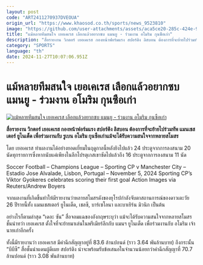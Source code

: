 ```yaml
---
layout: post
code: "ART2411270937DVEOUA"
origin_url: "https://www.khaosod.co.th/sports/news_9523810"
image: "https://github.com/user-attachments/assets/aca5ce20-285c-424e-97e3-303c80d6c37c"
title: "แม้หลายทีมสนใจ เยอเคเรส เลือกแล้วอยากซบ แมนยู - ร่วมงาน อโมริม กุนซือเก่า"
description: "สื่อรายงาน วิกตอร์ เยอเคเรส กองหน้าฟอร์มแรง สปอร์ติง ลิสบอน ต้องการที่จะย้ายไปร่วมทัพ แมนเชสเตอร์ ยูไนเต็ด เพื่อร่วมงานกับ รูเบน อโมริม กุนซือเก่าแม้จะได้รับความสนใจจากหลายสโมสร"
category: "SPORTS"
language: "th"
date: 2024-11-27T10:07:06.951Z
---
```


# แม้หลายทีมสนใจ เยอเคเรส เลือกแล้วอยากซบ แมนยู - ร่วมงาน อโมริม กุนซือเก่า

[![แม้หลายทีมสนใจ เยอเคเรส เลือกแล้วอยากซบ แมนยู - ร่วมงาน อโมริม กุนซือเก่า](https://www.khaosod.co.th/wpapp/uploads/2024/11/gyokeres-manchester-9633.jpg "แม้หลายทีมสนใจ เยอเคเรส เลือกแล้วอยากซบ แมนยู - ร่วมงาน อโมริม กุนซือเก่า")](https://www.khaosod.co.th/wpapp/uploads/2024/11/gyokeres-manchester-9633.jpg)

**สื่อรายงาน วิกตอร์ เยอเคเรส กองหน้าฟอร์มแรง สปอร์ติง ลิสบอน ต้องการที่จะย้ายไปร่วมทัพ แมนเชสเตอร์ ยูไนเต็ด เพื่อร่วมงานกับ รูเบน อโมริม กุนซือเก่าแม้จะได้รับความสนใจจากหลายสโมสร**

โดย เยอเคเรส ทำผลงานได้อย่างยอดเยี่ยมในฤดูกาลนี้หลังยิงไปแล้ว 24 ประตูจากการลงสนาม 20 นัดทุกรายการซึ่งหากนับแค่เพียงในลีกโปรตุเกสเขาซัดไปแล้วถึง 16 ประตูจากการลงสนาม 11 นัด

Soccer Football – Champions League – Sporting CP v Manchester City – Estadio Jose Alvalade, Lisbon, Portugal – November 5, 2024 Sporting CP’s Viktor Gyokeres celebrates scoring their first goal Action Images via Reuters/Andrew Boyers



จากผลงานที่เกิดขึ้นทำให้มีรายงานว่าหลายสโมสรดังของยุโรปกำลังจับตาสถานการณ์ของดาวเตะวัย 26 ปีรายนี้ทั้ง แมนเชสเตอร์ ยูไนเต็ด, เชลซี, บาร์เซโลนา และบาเยิร์น มิวนิก เป็นต้น

อย่างไรก็ตามล่าสุด “เดอะ ซัน” สื่อจอมแฉของอังกฤษระบุว่า แม้จะได้รับความสนใจจากหลายสโมสรชั้นนำทว่า เยอเคเรส ตั้งใจที่จะย้ายมาเล่นในพรีเมียร์ลีกกับ แมนฯ ยูไนเต็ด เพื่อร่วมงานกับ อโมริม เจ้านายเก่าอีกครั้ง

ทั้งนี้มีรายงานว่า เยอเคเรส มีค่าฉีกสัญญาอยู่ที่ 83.6 ล้านปอนด์ (ราว 3.64 พันล้านบาท) ถึงกระนั้น “บีบีซี” สื่อชั้นนำแดนผู้ดีเผย สปอร์ติง น่าจะพร้อมรับข้อเสนอในจำนวนน้อยกว่าค่าฉีกสัญญาที่ 70.7 ล้านปอนด์ (ราว 3.08 พันล้านบาท)